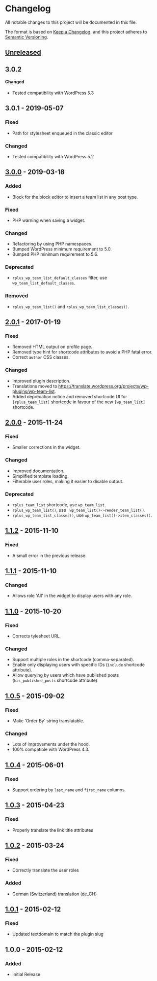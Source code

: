 # Changelog
All notable changes to this project will be documented in this file.

The format is based on [Keep a Changelog](https://keepachangelog.com/en/1.0.0/),
and this project adheres to [Semantic Versioning](https://semver.org/spec/v2.0.0.html).

## [Unreleased]

## 3.0.2
#### Changed
* Tested compatibility with WordPress 5.3

## 3.0.1 - 2019-05-07
### Fixed
* Path for stylesheet enqueued in the classic editor

### Changed
* Tested compatibility with WordPress 5.2

## [3.0.0] - 2019-03-18
### Added
* Block for the block editor to insert a team list in any post type.

### Fixed
* PHP warning when saving a widget.

### Changed
* Refactoring by using PHP namespaces.
* Bumped WordPress minimum requirement to 5.0.
* Bumped PHP minimum requirement to 5.6.

### Deprecated
* `rplus_wp_team_list_default_classes` filter, use `wp_team_list_default_classes`.

### Removed
* `rplus_wp_team_list()` and `rplus_wp_team_list_classes()`.

## [2.0.1] - 2017-01-19
### Fixed
* Removed HTML output on profile page.
* Removed type hint for shortcode attributes to avoid a PHP fatal error.
* Correct `author` CSS classes.

### Changed
* Improved plugin description.
* Translations moved to https://translate.wordpress.org/projects/wp-plugins/wp-team-list.
* Added deprecation notice and removed shortcode UI for `[rplus_team_list]` shortcode in favour of the new `[wp_team_list]` shortcode.

## [2.0.0] - 2015-11-24
### Fixed
* Smaller corrections in the widget.

### Changed
* Improved documentation.
* Simplified template loading.
* Filterable user roles, making it easier to disable output.

### Deprecated
* `rplus_team_list` shortcode, use `wp_team_list`.
* `rplus_wp_team_list()`, use ` wp_team_list()->render_team_list()`.
* `rplus_wp_team_list_classes()`, use `wp_team_list()->item_classes()`.

## [1.1.2] - 2015-11-10
### Fixed
* A small error in the previous release.

## [1.1.1] - 2015-11-10
### Changed
* Allows role 'All' in the widget to display users with any role.

## [1.1.0] - 2015-10-20
### Fixed
* Corrects tylesheet URL.

### Changed
* Support multiple roles in the shortcode (comma-separated).
* Enable only displaying users with specific IDs (`include` shortcode attribute).
* Allow querying by users which have published posts (`has_published_posts` shortcode attribute).

## [1.0.5] - 2015-09-02
### Fixed
* Make 'Order By' string translatable.

### Changed
* Lots of improvements under the hood.
* 100% compatible with WordPress 4.3.

## [1.0.4] - 2015-06-01
### Fixed
* Support ordering by `last_name` and `first_name` columns.

## [1.0.3] - 2015-04-23
### Fixed
* Properly translate the link title attributes

## [1.0.2] - 2015-03-24
### Fixed
* Correctly translate the user roles

### Added
* German (Switzerland) translation (de_CH)

## [1.0.1] - 2015-02-12
### Fixed
* Updated textdomain to match the plugin slug

## 1.0.0 - 2015-02-12
### Added
* Initial Release

[Unreleased]: https://github.com/wearerequired/wp-team-list/compare/3.0.1...HEAD
[3.0.1]: https://github.com/wearerequired/wp-team-list/compare/3.0.0...3.0.1
[3.0.0]: https://github.com/wearerequired/wp-team-list/compare/2.0.1...3.0.0
[2.0.1]: https://github.com/wearerequired/wp-team-list/compare/2.0.0...2.0.1
[2.0.0]: https://github.com/wearerequired/wp-team-list/compare/1.1.3...2.0.0
[1.1.2]: https://github.com/wearerequired/wp-team-list/compare/1.1.1...1.1.2
[1.1.1]: https://github.com/wearerequired/wp-team-list/compare/1.1.0...1.1.1
[1.1.0]: https://github.com/wearerequired/wp-team-list/compare/1.0.5...1.1.0
[1.0.5]: https://github.com/wearerequired/wp-team-list/compare/1.0.4...1.0.5
[1.0.4]: https://github.com/wearerequired/wp-team-list/compare/1.0.3...1.0.4
[1.0.3]: https://github.com/wearerequired/wp-team-list/compare/1.0.2...1.0.3
[1.0.2]: https://github.com/wearerequired/wp-team-list/compare/1.0.1...1.0.2
[1.0.1]: https://github.com/wearerequired/wp-team-list/compare/1.0.0...1.0.1
